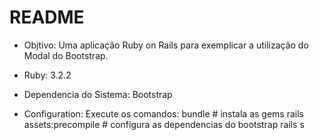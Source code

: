 # README

* Objtivo: Uma aplicação Ruby on Rails para exemplicar a utilização do Modal do Bootstrap.

* Ruby: 3.2.2

* Dependencia do Sistema: Bootstrap

* Configuration: 
Execute os comandos:
bundle # instala as gems
rails assets:precompile # configura as dependencias do bootstrap
rails s
